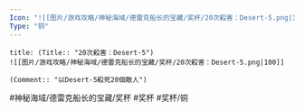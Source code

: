 ```yaml
---
Icon: "![[图片/游戏攻略/神秘海域/德雷克船长的宝藏/奖杯/20次殺害：Desert-5.png|30]]"
Type: "铜"
---
```

```ad-common-bronze-trophy
title: (Title:: "20次殺害：Desert-5")
![[图片/游戏攻略/神秘海域/德雷克船长的宝藏/奖杯/20次殺害：Desert-5.png|100]]

(Comment:: "以Desert-5殺死20個敵人")
```

#神秘海域/德雷克船长的宝藏/奖杯 #奖杯 #奖杯/铜
